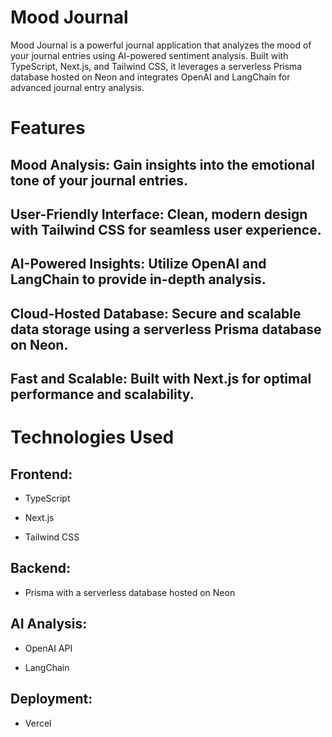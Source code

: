 # Mood Journal

Mood Journal is a powerful journal application that analyzes the mood of your journal entries using AI-powered sentiment analysis. Built with TypeScript, Next.js, and Tailwind CSS, it leverages a serverless Prisma database hosted on Neon and integrates OpenAI and LangChain for advanced journal entry analysis.

# Features

## Mood Analysis: Gain insights into the emotional tone of your journal entries.

## User-Friendly Interface: Clean, modern design with Tailwind CSS for seamless user experience.

## AI-Powered Insights: Utilize OpenAI and LangChain to provide in-depth analysis.

## Cloud-Hosted Database: Secure and scalable data storage using a serverless Prisma database on Neon.

## Fast and Scalable: Built with Next.js for optimal performance and scalability.

# Technologies Used

## Frontend:

- TypeScript

- Next.js

- Tailwind CSS

## Backend:

- Prisma with a serverless database hosted on Neon

## AI Analysis:

- OpenAI API

- LangChain

## Deployment:

- Vercel



